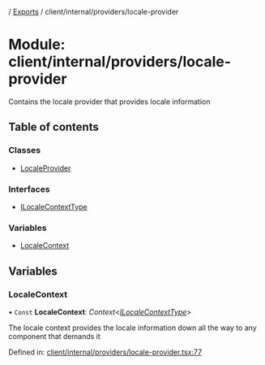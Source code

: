 [](../README.md) / [Exports](../modules.md) / client/internal/providers/locale-provider

# Module: client/internal/providers/locale-provider

Contains the locale provider that provides locale information

## Table of contents

### Classes

- [LocaleProvider](../classes/client_internal_providers_locale_provider.localeprovider.md)

### Interfaces

- [ILocaleContextType](../interfaces/client_internal_providers_locale_provider.ilocalecontexttype.md)

### Variables

- [LocaleContext](client_internal_providers_locale_provider.md#localecontext)

## Variables

### LocaleContext

• `Const` **LocaleContext**: *Context*<[*ILocaleContextType*](../interfaces/client_internal_providers_locale_provider.ilocalecontexttype.md)\>

The locale context provides the locale information down all the way
to any component that demands it

Defined in: [client/internal/providers/locale-provider.tsx:77](https://github.com/onzag/itemize/blob/0e9b128c/client/internal/providers/locale-provider.tsx#L77)

